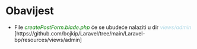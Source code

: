 <h1>Obavijest</h1>
<ul><li>File <em style="color:green">createPostForm.blade.php</em> će se ubudeće nalaziti u dir <em style="color:lightblue">views/admin</em> [https://github.com/bojkip/Laravel/tree/main/Laravel-bp/resources/views/admin]</li></ul>

